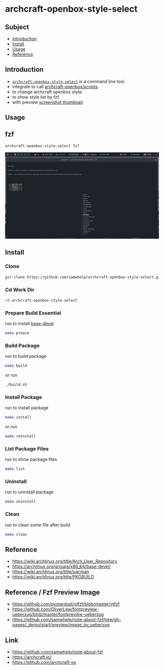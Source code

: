 # archcraft-openbox-style-select


## Subject

* [Introduction](#introduction)
* [Install](#install)
* [Usage](#usage)
* [Reference](#reference)


## Introduction

* [`archcraft-openbox-style-select`](files/archcraft-openbox-style-select) is a command line tool.
* integrate to call [archcraft-openbox/scripts](https://github.com/archcraft-os/archcraft-openbox/tree/main/files/scripts).
* to change archcraft openbox style.
* to show style list by fzf.
* with preview [screenshot thumbnail](https://github.com/samwhelp/archcraft-openbox-style-select/tree/main/files/share/style).

## Usage

## fzf

```
archcraft-openbox-style-select fzf
```

![screenshot](files/share/doc/img/screenshot-fzf.png)


## Install

### Clone

``` sh
git clone https://github.com/samwhelp/archcraft-openbox-style-select.git
```

### Cd Work Dir

``` sh
cd archcraft-openbox-style-select
```

### Prepare Build Essential

run to install [base-devel](https://archlinux.org/groups/x86_64/base-devel/)

``` sh
make preare
```

### Build Package

run to build package

``` sh
make build
```

or run

``` sh
./build.sh
```

### Install Package


run to install package

``` sh
make install
```

or run

``` sh
make reinstall
```

### List Package Files

run to show package files

``` sh
make list
```

### Uninstall

run to uninstall package

``` sh
make uninstall
```

### Clean

run to clean some file after build

``` sh
make clean
```


## Reference

* https://wiki.archlinux.org/title/Arch_User_Repository
* https://archlinux.org/groups/x86_64/base-devel/
* https://wiki.archlinux.org/title/pacman
* https://wiki.archlinux.org/title/PKGBUILD


## Reference / Fzf Preview Image

* https://github.com/pystardust/ytfzf/blob/master/ytfzf
* https://github.com/OliverLew/fontpreview-ueberzug/blob/master/fontpreview-ueberzug
* https://github.com/samwhelp/note-about-fzf/tree/gh-pages/_demo/start/preview/image_by_ueberzug


## Link

* https://github.com/samwhelp/note-about-fzf
* https://archcraft.io/
* https://github.com/archcraft-os
